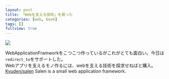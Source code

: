 ```yaml
---
layout: post
title: 「Webを支える技術」を買った
categories: [web, book]
tags: []
fullview: true
---
```



<a href="http://www.amazon.co.jp/gp/product/4774142042/ref=as_li_qf_sp_asin_il?ie=UTF8&camp=247&creative=1211&creativeASIN=4774142042&linkCode=as2&tag=msmsum-22"><img border="0" src="http://ws-fe.amazon-adsystem.com/widgets/q?_encoding=UTF8&ASIN=4774142042&Format=_SL250_&ID=AsinImage&MarketPlace=JP&ServiceVersion=20070822&WS=1&tag=msmsum-22" ></a><img src="http://ir-jp.amazon-adsystem.com/e/ir?t=msmsum-22&l=as2&o=9&a=4774142042" width="1" height="1" border="0" alt="" style="text-align:center border:none !important; margin:0px !important;" />

WebApplicationFramworkをこつこつ作っているがこれがとても面白い。今日は`redirect_to`をサポートした。  
Webアプリを支えるモノ作るには、webを支える技術を探求せねばと購入。  
[Kyuden/salen](https://github.com/Kyuden/salen) Salen is a small web application framework.

